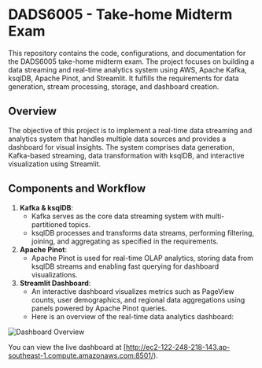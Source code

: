 # DADS6005 - Take-home Midterm Exam
This repository contains the code, configurations, and documentation for the DADS6005 take-home midterm exam. The project focuses on building a data streaming and real-time analytics system using AWS, Apache Kafka, ksqlDB, Apache Pinot, and Streamlit. It fulfills the requirements for data generation, stream processing, storage, and dashboard creation.

## Overview
The objective of this project is to implement a real-time data streaming and analytics system that handles multiple data sources and provides a dashboard for visual insights. The system comprises data generation, Kafka-based streaming, data transformation with ksqlDB, and interactive visualization using Streamlit.

## Components and Workflow
1. **Kafka & ksqlDB**: 
   - Kafka serves as the core data streaming system with multi-partitioned topics.
   - ksqlDB processes and transforms data streams, performing filtering, joining, and aggregating as specified in the requirements​.
2. **Apache Pinot**: 
   - Apache Pinot is used for real-time OLAP analytics, storing data from ksqlDB streams and enabling fast querying for dashboard visualizations.
3. **Streamlit Dashboard**:
   - An interactive dashboard visualizes metrics such as PageView counts, user demographics, and regional data aggregations using panels powered by Apache Pinot queries.
   - Here is an overview of the real-time data analytics dashboard:

![Dashboard Overview](https://i.ibb.co/tHFjktM/Streamlit-Dashboard.png)

You can view the live dashboard at [http://ec2-122-248-218-143.ap-southeast-1.compute.amazonaws.com:8501/).

